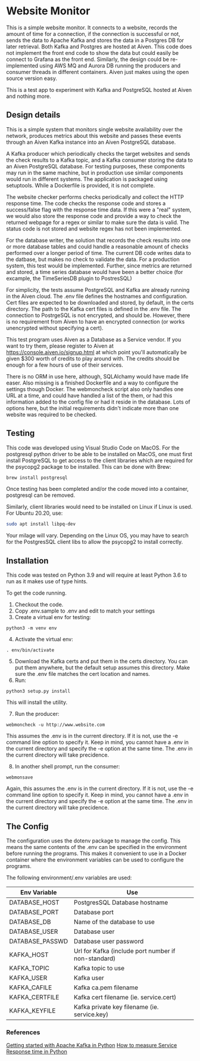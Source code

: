# Website Monitor

This is a simple website monitor. It connects to a website, records the amount of time for a connection, if the connection is successful or not, sends the data to Apache Kafka and stores the data in a Postgres DB for later retrieval. Both Kafka and Postgres are hosted at Aiven. This code does not implement the front end code to show the data but could easily be connect to Grafana as the front end. Similarly, the design could be re-implemented using AWS MQ and Aurora DB running the producers and consumer threads in different containers. Aiven just makes using the open source version easy.

This is a test app to experiment with Kafka and PostgreSQL hosted at Aiven and nothing more.

## Design details

This is a simple system that monitors single website availability over the network, produces metrics about this website and passes these events through an Aiven Kafka instance into an Aiven PostgreSQL database.

A Kafka producer which periodically checks the target websites and sends the check results to a Kafka topic, and a Kafka consumer storing the data to an Aiven PostgreSQL database. For testing purposes, these components may run in the same machine, but in production use similar components would run in different systems. The application is packaged using setuptools. While a Dockerfile is provided, it is not complete.

The website checker performs checks periodically and collect the HTTP response time. The code checks the response code and stores a success/false flag with the response time data. If this were a "real" system, we would also store the response code and provide a way to check the returned webpage for a regex or similar to make sure the data is valid. The status code is not stored and website regex has not been implemented.

For the database writer, the solution that records the check results into one or more database tables and could handle a reasonable amount of checks performed over a longer period of time. The current DB code writes data to the datbase, but makes no check to validate the data. For a production system, this test would be implemented. Further, since metrics are returned and stored, a time series database would have been a better choice (for excample, the TimeSeriesDB plugin to PostresSQL)

For simplicity, the tests assume PostgreSQL and Kafka are already running in the Aiven cloud. The .env file defines the hostnames and configuration. Cert files are expected to be downloaded and stored, by default, in the certs directory. The path to the Kafka cert files is defined in the .env file. The connection to PostrgeSQL is not encrypted, and should be. However, there is no requirement from Aiven to have an encrypted connection (or works unencrypted without specifying a cert).

This test program uses Aiven as a Database as a Service vendor. If you want to try them, please register to Aiven at https://console.aiven.io/signup.html at which point you'll automatically be given $300 worth of credits to play around with. The credits should be enough for a few hours of use of their services.

There is no ORM in use here, although, SQLAlchamy would have made life easer. Also missing is a finished Dockerfile and a way to configure the settings though Docker. The webmoncheck script also only handles one URL at a time, and could have handled a list of the them, or had this information added to the config file or had it reside in the database. Lots of options here, but the initial requirements didn't indicate more than one website was required to be checked.

## Testing

This code was developed using Visual Studio Code on MacOS. For the postgresql python driver to be able to be installed on MacOS, one must first install PostgreSQL to get access to the client libraries which are required for the psycopg2 package to be installed. This can be done with Brew:

```bash
brew install postgresql
```

Once testing has been completed and/or the code moved into a container, postgresql can be removed.

Similarly, client libraries would need to be installed on Linux if Linux is used. For Ubuntu 20.20, use:

```bash
sudo apt install libpq-dev
```

Your milage will vary. Depending on the Linux OS, you may have to search for the PostgresSQL client libs to allow the psycopg2 to install correctly.

## Installation

This code was tested on Python 3.9 and will require at least Python 3.6 to run as it makes use of type hints.

To get the code running.

1. Checkout the code.
2. Copy .env.sample to .env and edit to match your settings
3. Create a virtual env for testing:

```
python3 -m venv env
```

4. Activate the virtual env:

```
. env/bin/activate
```

5. Download the Kafka certs and put them in the certs directory. You can put them anywhere, but the default setup assumes this directory.  Make sure the .env file matches the cert location and names.
6. Run:

```
python3 setup.py install
```

This will install the utility.

7. Run the producer:

```
webmoncheck -u http://www.website.com
```

This assumes the .env is in the current directory. If it is not, use the -e command line option to specify it. Keep in mind, you cannot have a .env in the current directory and specify the -e option at the same time. The .env in the current directory will take precidence.

8. In another shell prompt, run the consumer:

```
webmonsave
```

Again, this assumes the .env is in the current directory. If it is not, use the -e command line option to specify it. Keep in mind, you cannot have a .env in the current directory and specify the -e option at the same time. The .env in the current directory will take precidence.

## The Config

The configuration uses the dotenv package to manage the config. This means the same contents of the .env can be specified in the environment before running the programs. This makes it convenient to use in a Docker container where the environment variables can be used to configure the programs.

The following environment/.env variables are used:

| Env Variable | Use |
|--------------|-----|
| DATABASE_HOST | PostgresSQL Database hostname |
| DATABASE_PORT | Database port |
| DATABASE_DB | Name of the database to use |
| DATABASE_USER | Database user |
| DATABASE_PASSWD | Database user password |
| KAFKA_HOST | Url for Kafka (include port number if non-standard) |
| KAFKA_TOPIC | Kafka topic to use |
| KAFKA_USER | Kafka user |
| KAFKA_CAFILE | Kafka ca.pem filename |
| KAFKA_CERTFILE | Kafka cert filename (ie. service.cert) |
| KAFKA_KEYFILE | Kafka private key filename (ie. service.key) |

### References

[Getting started with Apache Kafka in Python](https://towardsdatascience.com/getting-started-with-apache-kafka-in-python-604b3250aa05)
[How to measure Service Response time in Python](https://stackoverflow.com/questions/43252542/how-to-measure-server-response-time-for-python-requests-post-request#43260678)
